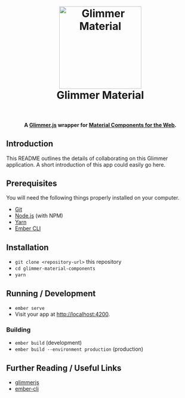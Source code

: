 <h1 align="center">
  <a href="http://cyk.im/glimmer-material/"><img 
  width="220" src="https://user-images.githubusercontent.com/423755/26860023-836b45c0-4af0-11e7-9089-9b67b9a0e37d.png" alt="Glimmer Material"></a>
  <br>
  Glimmer Material
  <br>
  <br>
</h1>

<h4 align="center">A <a href="https://glimmerjs.com/">Glimmer.js</a> wrapper for <a href="https://material.io/components/web/">Material Components for the Web</a>.</h4>

## Introduction

This README outlines the details of collaborating on this Glimmer application.
A short introduction of this app could easily go here.

## Prerequisites

You will need the following things properly installed on your computer.

* [Git](https://git-scm.com/)
* [Node.js](https://nodejs.org/) (with NPM)
* [Yarn](https://yarnpkg.com/en/)
* [Ember CLI](https://ember-cli.com/)

## Installation

* `git clone <repository-url>` this repository
* `cd glimmer-material-components`
* `yarn`

## Running / Development

* `ember serve`
* Visit your app at [http://localhost:4200](http://localhost:4200).

### Building

* `ember build` (development)
* `ember build --environment production` (production)

## Further Reading / Useful Links

* [glimmerjs](http://github.com/tildeio/glimmer/)
* [ember-cli](https://ember-cli.com/)
